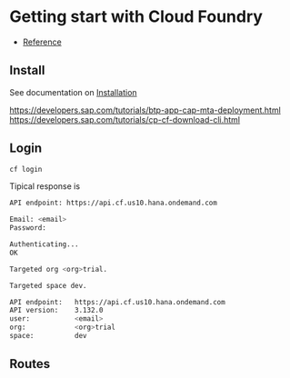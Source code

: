 # Getting start with Cloud Foundry

* [Reference](https://docs.cloudfoundry.org/cf-cli/install-go-cli.html)
## Install

See documentation on [Installation](https://docs.cloudfoundry.org/cf-cli/install-go-cli.html)


https://developers.sap.com/tutorials/btp-app-cap-mta-deployment.html
https://developers.sap.com/tutorials/cp-cf-download-cli.html



## Login

```bash
cf login
```

Tipical response is 
```bash
API endpoint: https://api.cf.us10.hana.ondemand.com

Email: <email>
Password: 

Authenticating...
OK

Targeted org <org>trial.

Targeted space dev.

API endpoint:   https://api.cf.us10.hana.ondemand.com
API version:    3.132.0
user:           <email>
org:            <org>trial
space:          dev
```

## Routes

